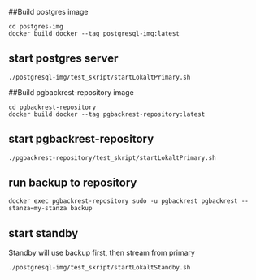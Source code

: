 

##Build postgres image

```
cd postgres-img
docker build docker --tag postgresql-img:latest

```

## start postgres server
```shell
./postgresql-img/test_skript/startLokaltPrimary.sh
```

##Build pgbackrest-repository image
```
cd pgbackrest-repository
docker build docker --tag pgbackrest-repository:latest

```

## start pgbackrest-repository
```
./pgbackrest-repository/test_skript/startLokaltPrimary.sh
```

## run backup to repository
```
docker exec pgbackrest-repository sudo -u pgbackrest pgbackrest --stanza=my-stanza backup
```

## start standby 
Standby will use backup first, then stream from primary
```shell
./postgresql-img/test_skript/startLokaltStandby.sh
```




